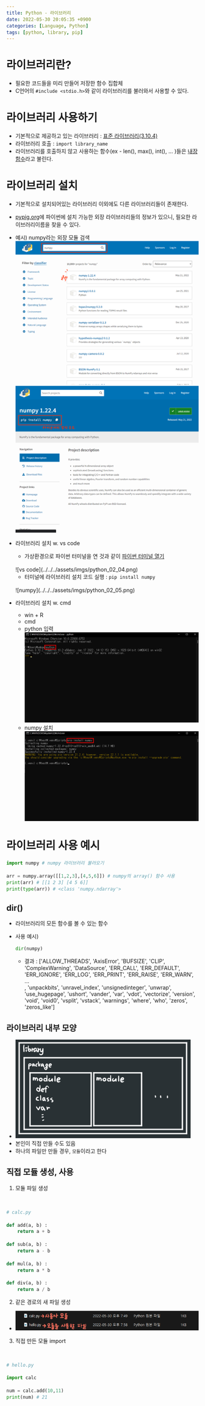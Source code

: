 ```yaml
---
title: Python - 라이브러리
date: 2022-05-30 20:05:35 +0900
categories: [Language, Python]
tags: [python, library, pip]
---
```


# 라이브러리란?
- 필요한 코드들을 미리 만들어 저장한 함수 집합체
- C언어의 `#include <stdio.h>`와 같이 라이브러리를 불러와서 사용할 수 있다.

# 라이브러리 사용하기
- 기본적으로 제공하고 있는 라이브러리 : [표준 라이브러리(3.10.4)](https://docs.python.org/ko/3/library/index.html)
- 라이브러리 호출 : `import library_name`
- 라이브러리를 호출하지 않고 사용하는 함수(ex - len(), max(), int(), ... )들은 [내장함수](https://docs.python.org/ko/3/library/functions.html)라고 불린다.

# 라이브러리 설치
- 기본적으로 설치되어있는 라이브러리 이외에도 다른 라이브러리들이 존재한다.
- [pypig.org](https://pypi.org/)에 파이썬에 설치 가능한 외장 라이브러리들의 정보가 있으니, 필요한 라이브러리이름을 찾을 수 있다.
- 예시) numpy라는 외장 모듈 검색
  <br>
  ![pip_search](../../../assets/imgs/python_02_01.png)
  <br>
  ![pip_name](../../../assets/imgs/python_02_02.png)

- 라이브러리 설치 w. vs code
  - 가상환경으로 파이썬 터미널을 연 것과 같이 [파이썬 터미널 열기](https://bymin0.github.io/posts/python_%EA%B0%80%EC%83%81%ED%99%98%EA%B2%BD/)
  <br>
  ![vs code](../../../assets/imgs/python_02_04.png)

  - 터미널에 라이브러리 설치 코드 실행 : `pip install numpy`
  <br>
  ![numpy](../../../assets/imgs/python_02_05.png)

- 라이브러리 설치 w. cmd
  - win + R
  - cmd
  - python 입력
    <br>
    ![cmd_python](../../../assets/imgs/python_02_03.png)
  - numpy 설치
    <br>
    ![cmd_numpy](../../../assets/imgs/python_02_06.png)

# 라이브러리 사용 예시

```python
import numpy # numpy 라이브러리 불러오기

arr = numpy.array([[1,2,3],[4,5,6]]) # numpy의 array() 함수 사용
print(arr) # [[1 2 3] [4 5 6]]
print(type(arr)) # <class 'numpy.ndarray'>
```

## dir()
- 라이브러리의 모든 함수를 볼 수 있는 함수
- 사용 예시)
  <br>
  ```python
  dir(numpy)
  ```

  - 결과 : ['ALLOW_THREADS', 'AxisError', 'BUFSIZE', 'CLIP', 'ComplexWarning', 'DataSource', 'ERR_CALL', 'ERR_DEFAULT', 'ERR_IGNORE', 'ERR_LOG', 'ERR_PRINT', 'ERR_RAISE', 'ERR_WARN',
  <br> ...
  <br>, 'unpackbits', 'unravel_index', 'unsignedinteger', 'unwrap', 'use_hugepage', 'ushort', 'vander', 'var', 'vdot', 'vectorize', 'version', 'void', 'void0', 'vsplit', 'vstack', 'warnings', 'where', 'who', 'zeros', 'zeros_like']

## 라이브러리 내부 모양
- ![라이브러리](../../../assets/imgs/python_02_07.png)
- 본인이 직접 만들 수도 있음
- 하나의 파일만 만들 경우, `모듈`이라고 한다

## 직접 모듈 생성, 사용
1. 모듈 파일 생성
<br>

```python
# calc.py

def add(a, b) :
    return a + b

def sub(a, b) :
    return a - b

def mul(a, b) :
    return a * b

def div(a, b) :
    return a / b
```

2. 같은 경로의 새 파일 생성
- ![module](../../../assets/imgs/python_02_08.png)

3. 직접 만든 모듈 import
<br>

```python
# hello.py

import calc

num = calc.add(10,11)
print(num) # 21
```